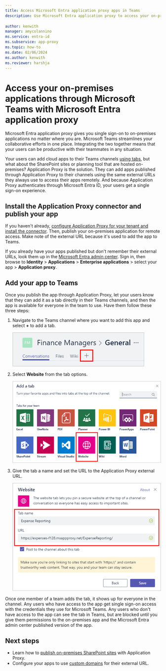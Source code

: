 ```yaml
---
title: Access Microsoft Entra application proxy apps in Teams
description: Use Microsoft Entra application proxy to access your on-premises application through Microsoft Teams.

author: kenwith
manager: amycolannino
ms.service: entra-id
ms.subservice: app-proxy
ms.topic: how-to
ms.date: 02/06/2024
ms.author: kenwith
ms.reviewer: harshja
---
```


# Access your on-premises applications through Microsoft Teams with Microsoft Entra application proxy

Microsoft Entra application proxy gives you single sign-on to on-premises applications no matter where you are. Microsoft Teams streamlines your collaborative efforts in one place. Integrating the two together means that your users can be productive with their teammates in any situation.

Your users can add cloud apps to their Teams channels [using tabs](https://support.office.com/article/Video-Using-Tabs-7350a03e-017a-4a00-a6ae-1c9fe8c497b3?ui=en-US&rs=en-US&ad=US), but what about the SharePoint sites or planning tool that are hosted on-premises? Application Proxy is the solution. They can add apps published through Application Proxy to their channels using the same external URLs they always use to access their apps remotely. And because Application Proxy authenticates through Microsoft Entra ID, your users get a single sign-on experience.

## Install the Application Proxy connector and publish your app

If you haven't already, [configure Application Proxy for your tenant and install the connector](~/identity/app-proxy/application-proxy-add-on-premises-application.md). Then, publish your on-premises application for remote access. Make note of the external URL because it's used to add the app to Teams.

If you already have your apps published but don't remember their external URLs, look them up in the [Microsoft Entra admin center](https://entra.microsoft.com). Sign in, then browse to **Identity** > **Applications** > **Enterprise applications** > select your app > **Application proxy**.

## Add your app to Teams

Once you publish the app through Application Proxy, let your users know that they can add it as a tab directly in their Teams channels, and then the app is available for everyone in the team to use. Have them follow these three steps:

1. Navigate to the Teams channel where you want to add this app and select **+** to add a tab.

   ![Select + to add a tab in Teams](./media/application-proxy-integrate-with-teams/add-tab.png)

1. Select **Website** from the tab options.

   ![Select Website from the Add a tab screen](./media/application-proxy-integrate-with-teams/website.png)

1. Give the tab a name and set the URL to the Application Proxy external URL.

   ![Name the tab and add the external URL](./media/application-proxy-integrate-with-teams/tab-name-url.png)

Once one member of a team adds the tab, it shows up for everyone in the channel. Any users who have access to the app get single sign-on access with the credentials they use for Microsoft Teams. Any users who don't have access to the app can see the tab in Teams, but are blocked until you give them permissions to the on-premises app and the Microsoft Entra admin center published version of the app.

## Next steps

- Learn how to [publish on-premises SharePoint sites](application-proxy-integrate-with-sharepoint-server.md) with Application Proxy.
- Configure your apps to use [custom domains](how-to-configure-custom-domain.md) for their external URL.
